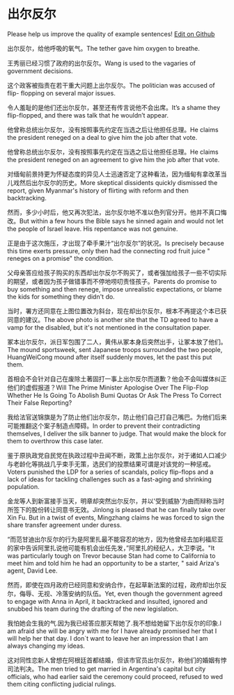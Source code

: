 # 出尔反尔

Please help us improve the quality of example sentences! [Edit on Github](https://github.com/jiyushe/jiyu-example-sentence-source/blob/main/chinese/chuerfaner.md)

<p><span class="chinese">出尔反尔，给他呼吸的氧气。</span><span class="english">The tether gave him oxygen to breathe.</span></p>

<p><span class="chinese">王秀丽已经习惯了政府的出尔反尔。</span><span class="english">Wang is used to the vagaries of government decisions.</span></p>

<p><span class="chinese">这个政客被指责在若干重大问题上出尔反尔。</span><span class="english">The politician was accused of flip- flopping on several major issues.</span></p>

<p><span class="chinese">令人羞耻的是他们还出尔反尔，甚至还有传言说他不会出席。</span><span class="english">It’s a shame they flip-flopped, and there was talk that he wouldn’t appear.</span></p>

<p><span class="chinese">他曾称总统出尔反尔，没有按照事先约定在当选之后让他担任总理。</span><span class="english">He claims the president reneged on a deal to give him the job after that vote.</span></p>

<p><span class="chinese">他曾称总统出尔反尔，没有按照事先约定在当选之后让他担任总理。</span><span class="english">He claims the president reneged on an agreement to give him the job after that vote.</span></p>

<p><span class="chinese">对缅甸前景持更为怀疑态度的异见人士迅速否定了这种看法，因为缅甸有拿改革当儿戏然后出尔反尔的历史。</span><span class="english">More skeptical dissidents quickly dismissed the report, given Myanmar's history of flirting with reform and then backtracking.</span></p>

<p><span class="chinese">然而，多少小时后，他又再次犯法，出尔反尔地不准以色列官分开。他并不真口悔改。</span><span class="english">But within a few hours the Bible says he sinned again and would not let the people of Israel leave. His repentance was not genuine.</span></p>

<p><span class="chinese">正是由于这次施压，才出现了牵手果汁“出尔反尔”的状况。</span><span class="english">Is precisely because this time exerts pressure, only then had the connecting rod fruit juice " reneges on a promise" the condition.</span></p>

<p><span class="chinese">父母亲答应给孩子购买的东西却出尔反尔不购买了，或者强加给孩子一些不切实际的期望，或者因为孩子做错事而不停地唠叨责怪孩子。</span><span class="english">Parents do promise to buy something and then renege, impose unrealistic expectations, or blame the kids for something they didn't do.</span></p>

<p><span class="chinese">当时，署方还同意在上图位置改为斜台，现在却出尔反尔，根本不再提这个本已获同意的建议。</span><span class="english">The above photo is another site that the TD agreed to have a vamp for the disabled, but it's not mentioned in the consultation paper.</span></p>

<p><span class="chinese">冢本出尔反尔，派日军包围了二人，黄伟从冢本身后突然出手，让冢本放了他们。</span><span class="english">The mound sportsweek, sent Japanese troops surrounded the two people, HuangWeiCong mound after itself suddenly moves, let the past this put them.</span></p>

<p><span class="chinese">首相会不会针对自己在废除土著固打一事上出尔反尔而道歉？他会不会叫媒体纠正他们的虚假报道？</span><span class="english">Will The Prime Minister Apologise Over The Flip-Flop Whether He Is Going To Abolish Bumi Quotas Or Ask The Press To Correct Their False Reporting?</span></p>

<p><span class="chinese">我给法官送锦旗是为了防止他们出尔反尔，防止他们自己打自己嘴巴。为他们后来可能推翻这个案子制造点障碍。</span><span class="english">In order to prevent their contradicting themselves, I deliver the silk banner to judge. That would make the block for them to overthrow this case later.</span></p>

<p><span class="chinese">鉴于原执政党自民党在执政过程中丑闻不断，政策上出尔反尔，对于诸如人口减少与老龄化等挑战几乎束手无策，选民们的投票结果可谓是对该党的一种惩戒。</span><span class="english">Voters punished the LDP for a series of scandals, policy flip-flops and a lack of ideas for tackling challenges such as a fast-aging and shrinking population.</span></p>

<p><span class="chinese">金龙等人到新富接手当天，明章却突然出尔反尔，并以'受到威胁'为由而辩称当时所签下的股份转让同意书无效。</span><span class="english">Jinlong is pleased that he can finally take over Xin Fu. But in a twist of events, Mingzhang claims he was forced to sign the share transfer agreement under duress.</span></p>

<p><span class="chinese">“而范甘迪出尔反尔的行为是阿里扎最不能容忍的地方，因为他曾经去加利福尼亚的家中告诉阿里扎说他可能有机会出任先发，”阿里扎的经纪人，大卫李说。</span><span class="english">"It was particularly tough on Trevor because Stan had come to California to meet him and told him he had an opportunity to be a starter, " said Ariza's agent, David Lee.</span></p>

<p><span class="chinese">然而，即使在四月政府已经同意和安纳合作，在起草新法案的过程，政府却出尔反尔，侮辱、无视、冷落安纳的队伍。</span><span class="english">Yet, even though the government agreed to engage with Anna in April, it backtracked and insulted, ignored and snubbed his team during the drafting of the new legislation.</span></p>

<p><span class="chinese">我怕她会生我的气.因为我已经答应那天帮她了.我不想给她留下出尔反尔的印象.</span><span class="english">I am afraid she will be angry with me for I have already promised her that I will help her that day. I don`t want to leave her an impression that I am always changing my ideas.</span></p>

<p><span class="chinese">这对同性恋新人曾想在阿根廷首都结婚，但该市官员出尔反尔，称他们的婚姻有悖司法判决。</span><span class="english">The men tried to get married in Argentina's capital but city officials, who had earlier said the ceremony could proceed, refused to wed them citing conflicting judicial rulings.</span></p>


